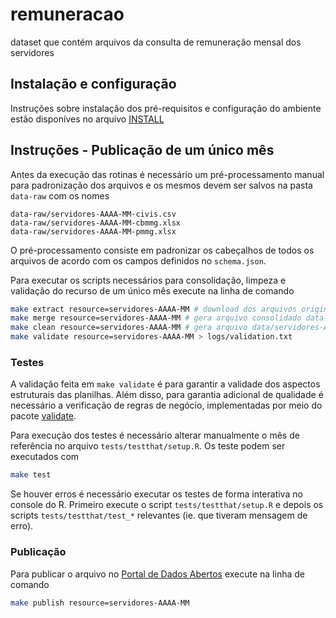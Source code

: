 # remuneracao
dataset que contém arquivos da consulta de remuneração mensal dos servidores

## Instalação e configuração

Instruções sobre instalação dos pré-requisitos e configuração do ambiente estão disponíves no arquivo [INSTALL](INSTALL.md)

## Instruções - Publicação de um único mês

Antes da execução das rotinas é necessário um pré-processamento manual para padronização dos arquivos e os mesmos devem ser salvos na pasta `data-raw` com os nomes

```
data-raw/servidores-AAAA-MM-civis.csv
data-raw/servidores-AAAA-MM-cbmmg.xlsx
data-raw/servidores-AAAA-MM-pmmg.xlsx
```

O pré-processamento consiste em padronizar os cabeçalhos de todos os arquivos de acordo com os campos definidos no `schema.json`.

Para executar os scripts necessários para consolidação, limpeza e validação do recurso de um único mês execute na linha de comando

```sh
make extract resource=servidores-AAAA-MM # download dos arquivos originais do google drive
make merge resource=servidores-AAAA-MM # gera arquivo consolidado data-raw/servidores-AAAA-MM.csv
make clean resource=servidores-AAAA-MM # gera arquivo data/servidores-AAAA-MM.csv
make validate resource=servidores-AAAA-MM > logs/validation.txt
```

### Testes

A validação feita em `make validate` é para garantir a validade dos aspectos estruturais das planilhas. Além disso, para garantia adicional de qualidade é necessário a verificação de regras de negócio, implementadas por meio do pacote [validate](https://cran.r-project.org/web/packages/validate/index.html).

Para execução dos testes é necessário alterar manualmente o mês de referência no arquivo `tests/testthat/setup.R`. Os teste podem ser executados com

```sh
make test
```

Se houver erros é necessário executar os testes de forma interativa no console do R. Primeiro execute o script `tests/testthat/setup.R` e depois os scripts `tests/testthat/test_*` relevantes (ie. que tiveram mensagem de erro).

### Publicação

Para publicar o arquivo no [Portal de Dados Abertos](http://dados.mg.gov.br/dataset/remuneracao-servidores-ativos) execute na linha de comando

```sh
make publish resource=servidores-AAAA-MM
```
